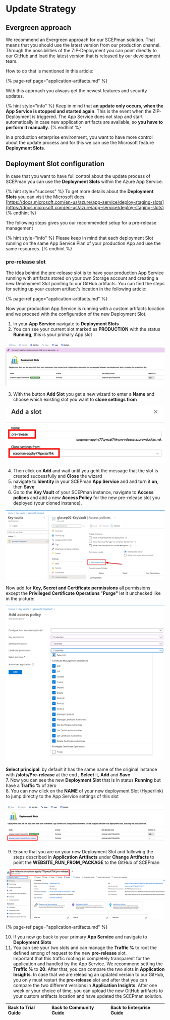 # Update Strategy

## Evergreen approach

We recommend an Evergreen approach for our SCEPman solution. That means that you should use the latest version from our production channel. Through the possibilities of the ZIP-Deployment you can point directly to our GitHub and load the latest version that is released by our development team.

How to do that is mentioned in this article: 

{% page-ref page="application-artifacts.md" %}

With this approach you always get the newest features and security updates.

{% hint style="info" %}
Keep in mind that **an update only occurs, when the App Service is stopped and started again**. This is the event when the ZIP-Deployment is triggered. The App Service does not stop and start automatically in case new application artifacts are available, so **you have to perform it manually**.
{% endhint %}

In a production enterprise environment, you want to have more control about the update process and for this we can use the Microsoft feature **Deployment Slots**.

## Deployment Slot configuration

In case that you want to have full control about the update process of SCEPman you can use the **Deployment Slots** within the Azure App Service.

{% hint style="success" %}
To get more details about the **Deployment Slots** you can visit the Microsoft docs:   
[https://docs.microsoft.com/en-us/azure/app-service/deploy-staging-slots](https://docs.microsoft.com/en-us/azure/app-service/deploy-staging-slots)
{% endhint %}

The following steps gives you our recommended setup for a pre-release management

{% hint style="info" %}
Please keep in mind that each deployment Slot running on the same App Service Plan of your production App and use the same resources.
{% endhint %}

### pre-release slot

The idea behind the pre-release slot is to have your production App Service running with artifacts stored on your own Storage account and creating a new Deployment Slot pointing to our GitHub artifacts. You can find the steps for setting up your custom artifact's location in the following article: 

{% page-ref page="application-artifacts.md" %}

Now your production App Service is running with a custom artifacts location and we proceed with the configuration of the new Deployment Slot.

1. In your **App Service** navigate to **Deployment Slots**
2. You can see your current slot marked as **PRODUCTION** with the status **Running**, this is your primary App slot

![](../../.gitbook/assets/screen-shot-2021-01-25-at-17.35.39.png)

3. With the button **Add Slot** you get a new wizard to enter a **Name** and choose which existing slot you want to **clone settings from**

![](../../.gitbook/assets/screen-shot-2021-01-25-at-17.38.38.png)

4. Then click on **Add** and wait until you geht the message that the slot is created successfully and **Close** the wizard  
5. navigate to **Identity** in your SCEPman **App Service** and  and turn it **on**, then **Save**  
6. Go to the **Key Vault** of your SCEPman instance, navigate to **Access polices** and add a new **Access Policy** for the new pre-release slot you deployed \(your cloned instance\). 

![](../../.gitbook/assets/2021-07-09-15_57_46-gkscep02-keyvault-microsoft-azure-and-4-more-pages-c4a8-ehamed-microsoft-.png)

Now add for **Key, Secret and Certificate permissions** all permissions except the **Privileged Certificate Operations** "**Purge"** let it unchecked like in the picture:

![](../../.gitbook/assets/2021-07-09-15_59_46-add-access-policy-microsoft-azure-and-4-more-pages-c4a8-ehamed-microsoft-.png)

**Select principal**: by default it has the same name of the original instance with **/slots/Pre-release** at the end , **Select** it, **Add** and **Save**  
7. Now you can see the new **Deployment Slot** that is in status **Running** but have a **Traffic %** of zero  
8. You can now click on the **NAME** of your new deployment Slot \(Hyperlink\) to jump directly to the App Service settings of this slot

![](../../.gitbook/assets/screen-shot-2021-01-25-at-17.41.23.png)

9. Ensure that you are on your new Deployment Slot and following the steps described in **Application Artifacts** under **Change Artifacts** to point the **WEBSITE\_RUN\_FROM\_PACKAGE** to the GitHub of SCEPman

![](../../.gitbook/assets/screen-shot-2021-01-25-at-17.42.45.png)

{% page-ref page="application-artifacts.md" %}

10. If you now go back to your primary **App Service** and navigate to **Deployment Slots**  
11. You can see your two slots and can manage the **Traffic %** to root the defined among of request to the new **pre-release** slot.  
Important that this traffic rooting is completely transparent for the application and handled by the App Service. We recommend setting the **Traffic %** to **20**. After that, you can compare the two slots in **Application Insights**. In case that we are releasing an updated version to our GitHub, you only must restart the **pre-release** slot and after that you can compare the two different versions in **Application Insights**. After one week or your choice of time, you can upload the new GitHub artifacts to your custom artifacts location and have updated the SCEPman solution.

| Back to Trial Guide | Back to Community Guide | ​Back to Enterprise Guide​ |
| :--- | :--- | :--- |


